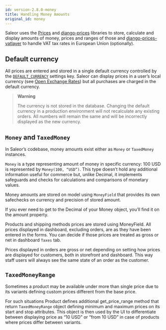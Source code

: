 ```yaml
---
id: version-2.8.0-money
title: Handling Money Amounts
original_id: money
---
```


Saleor uses the [Prices](https://github.com/mirumee/prices/) and [django-prices](https://github.com/mirumee/django-prices/) libraries to store, calculate and display amounts of money, prices and ranges of those and [django-prices-vatlayer](https://github.com/mirumee/django-prices-vatlayer) to handle VAT tax rates in European Union (optionally).


## Default currency

All prices are entered and stored in a single default currency controlled by the [`DEFAULT_CURRENCY`](getting-started/configuration.md#default_currency) settings key. Saleor can display prices in a user’s local currency (see [Open Exchange Rates](integrations/openexchangerates.md)) but all purchases are charged in the default currency.

> **Warning**
>
> The currency is not stored in the database. Changing the default currency in a production environment will not recalculate any existing orders. All numbers will remain the same and will be incorrectly displayed as the new currency.


## `Money` and `TaxedMoney`

In Saleor’s codebase, money amounts exist either as `Money` or `TaxedMoney` instances.

`Money` is a type representing amount of money in specific currency: 100 USD is represented by `Money(100, “USD”)`. This type doesn’t hold any additional information useful for commerce but, unlike Decimal, it implements safeguards and checks for calculations and comparisons of monetary values.

Money amounts are stored on model using `MoneyField` that provides its own safechecks on currency and precision of stored amount.

If you ever need to get to the Decimal of your Money object, you’ll find it on the amount property.

Products and shipping methods prices are stored using MoneyField. All prices displayed in dashboard, excluding orders, are as they have been entered in the forms. You can decide if those prices are treated as gross or net in dashboard `Taxes` tab.

Prices displayed in orders are gross or net depending on setting how prices are displayed for customers, both in storefront and dashboard. This way staff users will always see the same state of an order as the customer.


## `TaxedMoneyRange`

Sometimes a product may be available under more than single price due to its variants defining custom prices different from the base price.

For such situations Product defines additional get_price_range method that return `TaxedMoneyRange` object defining minimum and maximum prices on its start and stop attributes. This object is then used by the UI to differentiate between displaying price as “10 USD” or “from 10 USD” in case of products where prices differ between variants.